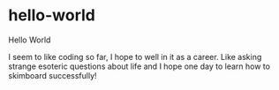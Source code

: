# hello-world

Hello World

I seem to like coding so far, I hope to well in it as a career. Like asking strange esoteric questions about life and I hope one day to learn how to skimboard successfully!
